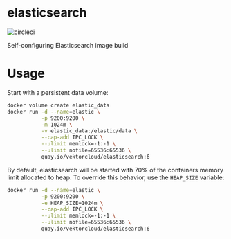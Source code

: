 # elasticsearch

![circleci][circleci]

Self-configuring Elasticsearch image build

# Usage

Start with a persistent data volume:

```bash
docker volume create elastic_data
docker run -d --name=elastic \
           -p 9200:9200 \
           -m 1024m \
           -v elastic_data:/elastic/data \
           --cap-add IPC_LOCK \
           --ulimit memlock=-1:-1 \
           --ulimit nofile=65536:65536 \
           quay.io/vektorcloud/elasticsearch:6
```

By default, elasticsearch will be started with 70% of the containers memory limit allocated to heap. To override this behavior, use the `HEAP_SIZE` variable:

```bash
docker run -d --name=elastic \
           -p 9200:9200 \
           -e HEAP_SIZE=1024m \
           --cap-add IPC_LOCK \
           --ulimit memlock=-1:-1 \
           --ulimit nofile=65536:65536 \
           quay.io/vektorcloud/elasticsearch:6
```

[circleci]: https://img.shields.io/circleci/project/github/vektorcloud/elasticsearch.svg "elasticsearch"
